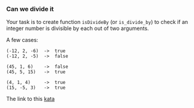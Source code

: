 ### Can we divide it

Your task is to create function `isDivideBy` (or `is_divide_by`) to check if an integer number is divisible by each out of two arguments.

A few cases:

```
(-12, 2, -6)  ->  true
(-12, 2, -5)  ->  false

(45, 1, 6)    ->  false
(45, 5, 15)   ->  true

(4, 1, 4)     ->  true
(15, -5, 3)   ->  true
```

The link to this [kata](https://www.codewars.com/kata/can-we-divide-it/javascript)
